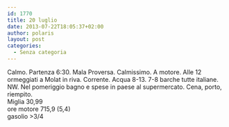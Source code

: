 ```yaml
---
id: 1770
title: 20 luglio
date: 2013-07-22T18:05:37+02:00
author: polaris
layout: post
categories:
  - Senza categoria
---
```

Calmo. Partenza 6:30. Mala Proversa. Calmissimo. A motore. Alle 12 ormeggiati a Molat in riva. Corrente. Acqua 8-13. 7-8 barche tutte italiane. NW. Nel pomeriggio bagno e spese in paese al supermercato. Cena, porto, riempito.  
Miglia 30,99  
ore motore 715,9 (5,4)  
gasolio >3/4